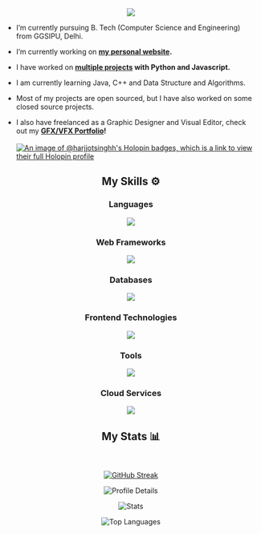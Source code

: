 <div align="center">
  <img src="https://i.ibb.co/KbdQm3y/linkedin-banner.png"/>  
</div>

- I’m currently pursuing B. Tech (Computer Science and Engineering) from GGSIPU, Delhi.

- I’m currently working on <b>[my personal website](https://github.com/HarjjotSinghh/portfolio).</b>

- I have worked on <b>[multiple projects](https://github.com/HarjjotSinghh?tab=repositories) with Python and Javascript.</b>

- I am currently learning Java, C++ and Data Structure and Algorithms.

- Most of my projects are open sourced, but I have also worked on some closed source projects.

- I also have freelanced as a Graphic Designer and Visual Editor, check out my <b>[GFX/VFX Portfolio](https://behance.net/vxdro)!</b>
<br></br>
[![An image of @harjjotsinghh's Holopin badges, which is a link to view their full Holopin profile](https://holopin.me/harjjotsinghh)](https://holopin.io/@harjjotsinghh)

<div align="center">
  <h2>My Skills ⚙</h2>

  <h3>Languages</h3>
  <img src="https://skillicons.dev/icons?i=ts,js,py,c,cpp" />
  <h3>Web Frameworks</h3>
  <img src="https://skillicons.dev/icons?i=express,react,nodejs,nextjs,svelte,vite,flask" />
  <h3>Databases</h3>
  <img src="https://skillicons.dev/icons?i=mongodb,mysql" />
  <h3>Frontend Technologies</h3>
  <img src="https://skillicons.dev/icons?i=html,css,tailwind,materialui,bootstrap" />
  <h3>Tools</h3>
  <img src="https://skillicons.dev/icons?i=git,docker,vscode,powershell,bash,ae,ps,blender" />
  <h3>Cloud Services</h3>
  <img src="https://skillicons.dev/icons?i=aws,gcp,netlify,vercel" />

</div>
<div align="center">
  <h2>My Stats 📊</h2>
  <img src="https://komarev.com/ghpvc/?username=your-github-username&style=flat&color=blue" alt=""/>
  <br></br>
  
  [![GitHub Streak](https://streak-stats.demolab.com?user=harjjotsinghh&theme=github-dark-blue&hide_border=true&border_radius=30&date_format=j%20M%5B%20Y%5D&card_width=500)](https://git.io/streak-stats)

  ![Profile Details](http://github-profile-summary-cards.vercel.app/api/cards/profile-details?username=harjjotsinghh&theme=transparent)
  
  <div algin="left">

  ![Stats](http://github-profile-summary-cards.vercel.app/api/cards/stats?username=harjjotsinghh&theme=transparent)

  ![Top Languages](http://github-profile-summary-cards.vercel.app/api/cards/most-commit-language?username=harjjotsinghh&theme=transparent)
  
  </div>
  
  
  
</div>
